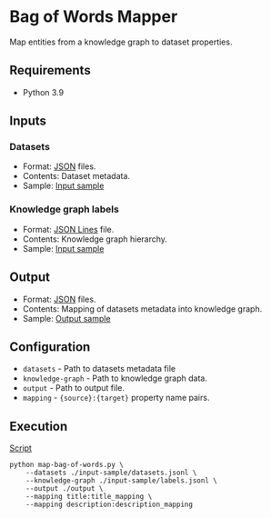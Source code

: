 # Bag of Words Mapper
Map entities from a knowledge graph to dataset properties.

## Requirements
- Python 3.9

## Inputs

### Datasets
- Format: [JSON](https://www.json.org/) files.
- Contents: Dataset metadata.
- Sample: [Input sample](input-sample/dataset.json)

### Knowledge graph labels
- Format: [JSON Lines](https://jsonlines.org/) file.
- Contents: Knowledge graph hierarchy.
- Sample: [Input sample](input-sample/labels.jsonl)

## Output
- Format: [JSON](https://www.json.org/) files.
- Contents: Mapping of datasets metadata into knowledge graph.
- Sample: [Output sample](output-sample/mapping.json)

## Configuration
- ```datasets``` - Path to datasets metadata file
- ```knowledge-graph``` - Path to knowledge graph data.
- ```output``` - Path to output file.
- ```mapping``` - ```{source}:{target}``` property name pairs.

## Execution
[Script](script)
```shell
python map-bag-of-words.py \
    --datasets ./input-sample/datasets.jsonl \
    --knowledge-graph ./input-sample/labels.jsonl \
    --output ./output \
    --mapping title:title_mapping \
    --mapping description:description_mapping
```
